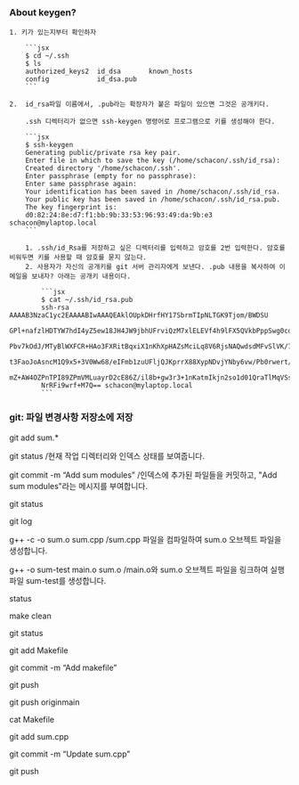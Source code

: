 ### About keygen?
    1. 키가 있는지부터 확인하자
        
        ```jsx
        $ cd ~/.ssh
        $ ls
        authorized_keys2  id_dsa       known_hosts
        config            id_dsa.pub
        ```
        
    2.  id_rsa파일 이름에서, .pub라는 확장자가 붙은 파일이 있으면 그것은 공개키다. 
        
        .ssh 디렉터리가 없으면 ssh-keygen 명령어로 프로그램으로 키를 생성해야 한다. 
        
        ```jsx
        $ ssh-keygen
        Generating public/private rsa key pair.
        Enter file in which to save the key (/home/schacon/.ssh/id_rsa):
        Created directory '/home/schacon/.ssh'.
        Enter passphrase (empty for no passphrase):
        Enter same passphrase again:
        Your identification has been saved in /home/schacon/.ssh/id_rsa.
        Your public key has been saved in /home/schacon/.ssh/id_rsa.pub.
        The key fingerprint is:
        d0:82:24:8e:d7:f1:bb:9b:33:53:96:93:49:da:9b:e3 schacon@mylaptop.local
        ```
        
        1. .ssh/id_Rsa를 저장하고 싶은 디렉터리를 입력하고 암호를 2번 입력한다. 암호를 비워두면 키를 사용할 때 암호를 묻지 않는다.
        2. 사용자가 자신의 공개키를 git 서버 관리자에게 보낸다. .pub 내용을 복사하여 이메일을 보내자? 아래는 공개키 내용이다.
            
            ```jsx
            $ cat ~/.ssh/id_rsa.pub
            ssh-rsa AAAAB3NzaC1yc2EAAAABIwAAAQEAklOUpkDHrfHY17SbrmTIpNLTGK9Tjom/BWDSU
            GPl+nafzlHDTYW7hdI4yZ5ew18JH4JW9jbhUFrviQzM7xlELEVf4h9lFX5QVkbPppSwg0cda3
            Pbv7kOdJ/MTyBlWXFCR+HAo3FXRitBqxiX1nKhXpHAZsMciLq8V6RjsNAQwdsdMFvSlVK/7XA
            t3FaoJoAsncM1Q9x5+3V0Ww68/eIFmb1zuUFljQJKprrX88XypNDvjYNby6vw/Pb0rwert/En
            mZ+AW4OZPnTPI89ZPmVMLuayrD2cE86Z/il8b+gw3r3+1nKatmIkjn2so1d01QraTlMqVSsbx
            NrRFi9wrf+M7Q== schacon@mylaptop.local
            ```
### git: 파일 변경사항 저장소에 저장
git add sum.*

git status /현재 작업 디렉터리와 인덱스 상태를 보여줍니다.

git commit -m “Add sum modules” /인덱스에 추가된 파일들을 커밋하고, "Add sum modules"라는 메시지를 부여합니다.

git status

git log

g++ -c -o sum.o sum.cpp /sum.cpp 파일을 컴파일하여 sum.o 오브젝트 파일을 생성합니다.

g++ -o sum-test main.o sum.o /main.o와 sum.o 오브젝트 파일을 링크하여 실행 파일 sum-test를 생성합니다.
 
status

make clean

git status

git add Makefile

git commit -m “Add makefile”

git push

git push originmain

cat Makefile

git add sum.cpp

git commit -m “Update sum.cpp”

git push
